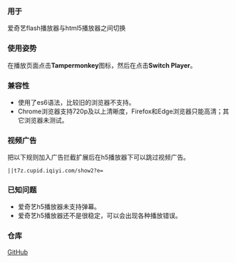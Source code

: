 ### 用于
爱奇艺flash播放器与html5播放器之间切换

### 使用姿势
在播放页面点击**Tampermonkey**图标，然后在点击**Switch Player**。

### 兼容性
* 使用了es6语法，比较旧的浏览器不支持。
* Chrome浏览器支持720p及以上清晰度，Firefox和Edge浏览器只能高清；其它浏览器未测试。

### 视频广告
把以下规则加入广告拦截扩展后在h5播放器下可以跳过视频广告。
```
||t7z.cupid.iqiyi.com/show2?e=
```

### 已知问题
* 爱奇艺h5播放器未支持弹幕。
* 爱奇艺h5播放器还不是很稳定，可以会出现各种播放错误。

### 仓库
[GitHub](https://github.com/gooyie/userscript-iqiyi-player-switch)
